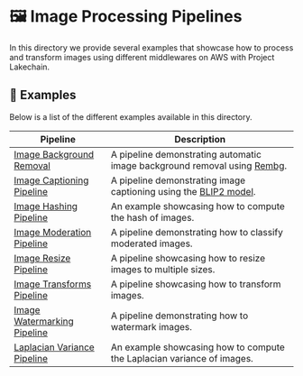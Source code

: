 # 🖼️ Image Processing Pipelines

In this directory we provide several examples that showcase how to process and transform images using different middlewares on AWS with Project Lakechain.

## 🌟 Examples

Below is a list of the different examples available in this directory.

Pipeline | Description
--- | ---
[Image Background Removal](image-background-removal) | A pipeline demonstrating automatic image background removal using [Rembg](https://github.com/danielgatis/rembg).
[Image Captioning Pipeline](image-captioning-pipeline) | A pipeline demonstrating image captioning using the [BLIP2 model](https://huggingface.co/docs/transformers/main/model_doc/blip-2).
[Image Hashing Pipeline](image-hashing-pipeline) | An example showcasing how to compute the hash of images.
[Image Moderation Pipeline](image-moderation-pipeline) | A pipeline demonstrating how to classify moderated images.
[Image Resize Pipeline](image-resize-pipeline) | A pipeline showcasing how to resize images to multiple sizes.
[Image Transforms Pipeline](image-transforms-pipeline) | A pipeline showcasing how to transform images.
[Image Watermarking Pipeline](image-watermarking-pipeline) | A pipeline demonstrating how to watermark images.
[Laplacian Variance Pipeline](laplacian-variance-pipeline) | An example showcasing how to compute the Laplacian variance of images.

